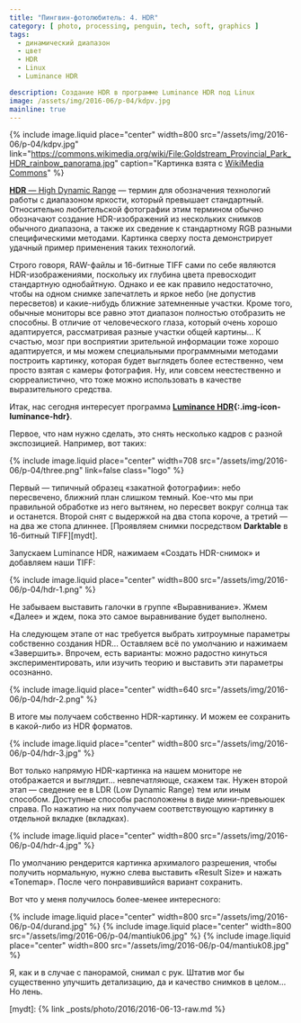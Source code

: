 ```yaml
---
title: "Пингвин-фотолюбитель: 4. HDR"
category: [ photo, processing, penguin, tech, soft, graphics ]
tags:
  - динамический диапазон
  - цвет
  - HDR
  - Linux
  - Luminance HDR

description: Создание HDR в программе Luminance HDR под Linux
image: /assets/img/2016-06/p-04/kdpv.jpg
mainline: true
---
```

{% include image.liquid place="center" width=800 src="/assets/img/2016-06/p-04/kdpv.jpg"
   link="https://commons.wikimedia.org/wiki/File:Goldstream_Provincial_Park_HDR_rainbow_panorama.jpg"
   caption="Картинка взята с [WikiMedia Commons](https://commons.wikimedia.org/wiki/File:Goldstream_Provincial_Park_HDR_rainbow_panorama.jpg)" %}

[**HDR** — High Dynamic Range][hdr-wiki] — термин для обозначения технологий работы с диапазоном яркости,
который превышает стандартный. Относительно любительской фотографии этим термином обычно обозначают создание
HDR-изображений из нескольких снимков обычного диапазона, а также их сведение к стандартному RGB разными
специфическими методами. Картинка сверху поста демонстрирует удачный пример применения таких технологий.

Строго говоря, RAW-файлы и 16-битные TIFF сами по себе являются HDR-изображениями, поскольку их глубина цвета
превосходит стандартную однобайтную. Однако и ее как правило недостаточно, чтобы на одном снимке запечатлеть
и яркое небо (не допустив пересветов) и какие-нибудь ближние затемненные участки. Кроме того, обычные мониторы
все равно этот диапазон полностью отобразить не способны. В отличие от человеческого глаза, который очень хорошо
адаптируется, рассматривая разные участки общей картины... К счастью, мозг при восприятии зрительной информации
тоже хорошо адаптируется, и мы можем специальными программными методами построить картинку, которая будет
выглядеть более естественно, чем просто взятая с камеры фотография. Ну, или совсем неестественно и сюрреалистично,
что тоже можно использовать в качестве выразительного средства.

Итак, нас сегодня интересует программа **[Luminance HDR][luminance]{:.img-icon-luminance-hdr}**.

<!--more-->

Первое, что нам нужно сделать, это снять несколько кадров с разной экспозицией. Например, вот таких:

{% include image.liquid place="center" width=708 src="/assets/img/2016-06/p-04/three.png" link=false class="logo" %}

Первый — типичный образец «закатной фотографии»: небо пересвечено, ближний план слишком темный. Кое-что мы при
правильной обработке из него вытянем, но пересвет вокруг солнца так и останется. Второй снят с выдержкой на два
стопа короче, а третий — на два же стопа длиннее. [Проявляем снимки посредством **Darktable** в 16-битный TIFF][mydt].

Запускаем Luminance HDR, нажимаем «Создать HDR-снимок» и добавляем наши TIFF:

{% include image.liquid place="center" width=800 src="/assets/img/2016-06/p-04/hdr-1.png" %}

Не забываем выставить галочки в группе «Выравнивание». Жмем «Далее» и ждем, пока это самое выравнивание будет выполнено.

На следующем этапе от нас требуется выбрать хитроумные параметры собственно создания HDR... Оставляем всё по умолчанию
и нажимаем «Завершить». Впрочем, есть варианты: можно радостно кинуться экспериментировать, или изучить теорию и выставить
эти параметры осознанно.

{% include image.liquid place="center" width=640 src="/assets/img/2016-06/p-04/hdr-2.png" %}

В итоге мы получаем собственно HDR-картинку. И можем ее сохранить в какой-либо из HDR форматов.

{% include image.liquid place="center" width=800 src="/assets/img/2016-06/p-04/hdr-3.jpg" %}

Вот только напрямую HDR-картинка на нашем мониторе не отображается и выглядит... невпечатляюще, скажем так.
Нужен второй этап — сведение ее в LDR (Low Dynamic Range) тем или иным способом. Доступные способы расположены
в виде мини-превьюшек справа. По нажатию на них получаем соответствующую картинку в отдельной вкладке (вкладках).

{% include image.liquid place="center" width=800 src="/assets/img/2016-06/p-04/hdr-4.jpg" %}

По умолчанию рендерится картинка архималого разрешения, чтобы получить нормальную, нужно слева выставить
«Result Size» и нажать «Tonemap». После чего понравившийся вариант сохранить.

Вот что у меня получилось более-менее интересного:

{% include image.liquid place="center" width=800 src="/assets/img/2016-06/p-04/durand.jpg" %}
{% include image.liquid place="center" width=800 src="/assets/img/2016-06/p-04/mantiuk06.jpg" %}
{% include image.liquid place="center" width=800 src="/assets/img/2016-06/p-04/mantiuk08.jpg" %}

Я, как и в случае с панорамой, снимал с рук. Штатив мог бы существенно улучшить детализацию,
да и качество снимков в целом... Но лень.

[mydt]: {% link _posts/photo/2016/2016-06-13-raw.md %}

[hdr-wiki]: https://ru.wikipedia.org/wiki/High_Dynamic_Range_Imaging
[luminance]: http://qtpfsgui.sourceforge.net/
